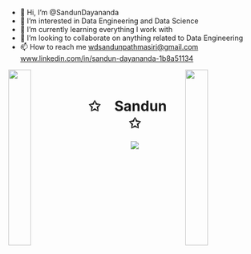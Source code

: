 - 👋 Hi, I’m @SandunDayananda
- 👀 I’m interested in Data Engineering and Data Science
- 🌱 I’m currently learning everything I work with
- 💞️ I’m looking to collaborate on anything related to Data Engineering
- 📫 How to reach me wdsandunpathmasiri@gmail.com  www.linkedin.com/in/sandun-dayananda-1b8a51134

<!---
SandunDayananda/SandunDayananda is a ✨ special ✨ repository because its `README.md` (this file) appears on your GitHub profile.
You can click the Preview link to take a look at your changes.
--->

<img align="left" src="https://user-images.githubusercontent.com/65187002/144930161-2f783401-8d27-4fdf-a2f7-cc0ba32f1f1f.gif" width="30%" style="display:inline;"><img align="right" src="https://user-images.githubusercontent.com/65187002/144930161-2f783401-8d27-4fdf-a2f7-cc0ba32f1f1f.gif" width="30%" style="display:inline;">
<br>
<p align="center">
    <h1 align="center">✩&emsp;Sandun&emsp;✩</h1>
</p>
<p align="center">
    <img src="https://readme-typing-svg.herokuapp.com/?lines=Hello!;Welcome+here!&font=Honk%20Code&color=%23D62F79&center=true&width=280&height=50">
<p align="center"
[![Typing SVG](https://readme-typing-svg.herokuapp.com?font=Honk&pause=1000&color=48CAA8&random=false&width=435&lines=Hello!;Welcome!)](https://git.io/typing-svg)>

<!---
<p align="center">
    <img id="preview" src="https://komarev.com/ghpvc/?username=SandunDayananda&color=grey">
</p>

<p align="center">
    <a href="https://leetcode.com/username/"><img width="48%" src="https://leetcode.card.workers.dev/username?theme=dark&font=baloo&extension=null&border=2&border_radius=8"></a>
    <a href="https://github.com/username"><img width="50%" src="https://github-readme-stats.vercel.app/api/top-langs/?username=username&theme=dark&hide=html,css,cmake&layout=compact&langs_count=5&bg_color=101010&hide_title=true"></a>
</p>
--->
